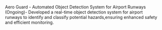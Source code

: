  Aero Guard - Automated Object Detection System for Airport Runways (Ongoing)-
 Developed a real-time object detection system for airport runways to identify and classify potential hazards,ensuring enhanced safety and efficient monitoring.
